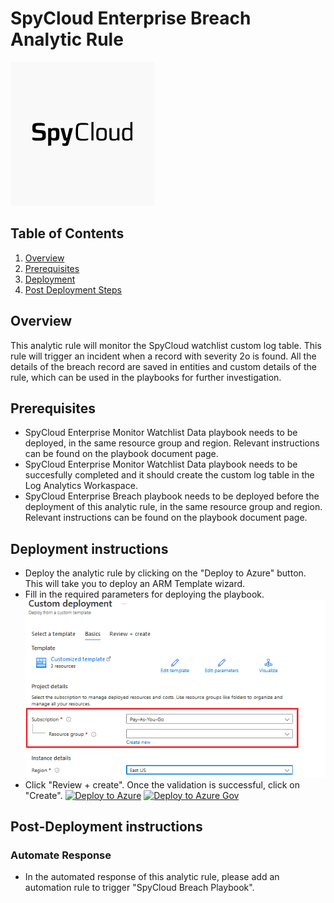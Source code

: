 # SpyCloud Enterprise Breach Analytic Rule

![SpyCloud Enterprise](images/logo.png)

## Table of Contents

1. [Overview](#overview)
2. [Prerequisites](#prerequisites)
3. [Deployment](#deployment)
4. [Post Deployment Steps](#postdeployment)


<a name="overview">

## Overview
This analytic rule will monitor the SpyCloud watchlist custom log table. This rule will trigger an incident when a record with severity 2o is found. All the details of the breach record are saved in entities and custom details of the rule, which can be used in the playbooks for further investigation.


<a name="prerequisites">

## Prerequisites
- SpyCloud Enterprise Monitor Watchlist Data playbook needs to be deployed, in the same resource group and region. Relevant instructions can be found on the playbook document page.
- SpyCloud Enterprise Monitor Watchlist Data playbook needs to be succesfully completed and it should create the custom log table in the Log Analytics Workaspace.
- SpyCloud Enterprise Breach playbook needs to be deployed before the deployment of this analytic rule, in the same resource group and region. Relevant instructions can be found on the playbook document page.

<a name="deployment">

## Deployment instructions
- Deploy the analytic rule by clicking on the "Deploy to Azure" button. This will take you to deploy an ARM Template wizard.
- Fill in the required parameters for deploying the playbook.
  ![deployment](images/deployment.png)
- Click "Review + create". Once the validation is successful, click on "Create".
[![Deploy to Azure](https://aka.ms/deploytoazurebutton)](https://portal.azure.com/#create/Microsoft.Template/uri/https%3A%2F%2Fraw.githubusercontent.com%2FRamboV%2FAzure-Sentinel%2Fmaster%2FSolutions%2FSpyCloud%20Enterprise%2FAnalyticsRules%2FSpyCloud-Breach-Rule%2Fazuredeploy.json)
[![Deploy to Azure Gov](https://aka.ms/deploytoazuregovbutton)](https://portal.azure.us/#create/Microsoft.Template/uri/https%3A%2F%2Fraw.githubusercontent.com%2FRamboV%2FAzure-Sentinel%2Fmaster%2FSolutions%2FSpyCloud%20Enterprise%2FAnalyticsRules%2FSpyCloud-Breach-Rule%2Fazuredeploy.json)

<a name="postdeployment">

## Post-Deployment instructions
### Automate Response 
- In the automated response of this analytic rule, please add an automation rule to trigger "SpyCloud Breach Playbook".


